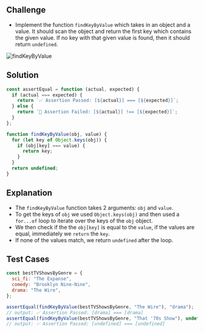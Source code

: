 ## Challenge

- Implement the function `findKeyByValue` which takes in an object and a value. It should scan the object and return the first key which contains the given value. If no key with that given value is found, then it should return `undefined`.

![findKeyByValue](./images/lotide-objects-findKey.png)

## Solution

```javascript
const assertEqual = function (actual, expected) {
  if (actual === expected) {
    return `✅ Assertion Passed: [${actual}] === [${expected}]`;
  } else {
    return `🛑 Assertion Failed: [${actual}] !== [${expected}]`;
  }
};

function findKeyByValue(obj, value) {
  for (let key of Object.keys(obj)) {
    if (obj[key] === value) {
      return key;
    }
  }
  return undefined;
}
```

## Explanation

- The `findKeyByValue` function takes 2 arguments: `obj` and `value`.
- To get the keys of `obj` we used `Object.keys(obj)` and then used a `for...of` loop to iterate over the keys of the `obj` object.
- We then check if the the `obj[key]` is equal to the `value`, if the values are equal, immediately we `return` the `key`.
- If none of the values match, we return `undefined` after the loop.

## Test Cases

```javascript
const bestTVShowsByGenre = {
  sci_fi: "The Expanse",
  comedy: "Brooklyn Nine-Nine",
  drama: "The Wire",
};

assertEqual(findKeyByValue(bestTVShowsByGenre, "The Wire"), "drama");
// output: ✅ Assertion Passed: [drama] === [drama]
assertEqual(findKeyByValue(bestTVShowsByGenre, "That '70s Show"), undefined);
// output: ✅ Assertion Passed: [undefined] === [undefined]
```
